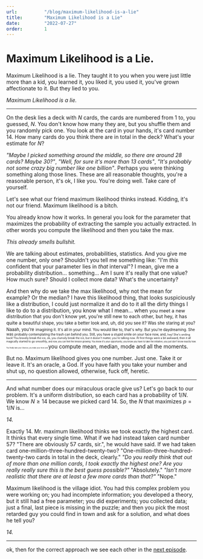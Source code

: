 ```yaml
---
url:          "/blog/maximum-likelihood-is-a-lie"
title:        "Maximum Likelihood is a Lie"
date:         "2022-07-27"
order:        1
---
```

# Maximum Likelihood is a Lie.

Maximum Likelihood is a lie. They taught it to you when you were just little more than a kid, you learned it, you liked it, you used it, you've grown affectionate to it.
But they lied to you.

*Maximum Likelihood is a lie.*

---

On the desk lies a deck with $N$ cards, the cards are numbered from 1 to, you guessed, $N$. You don't know how many they are, but you shuffle them and you randomly pick one. You look at the card in your hands, it's card number 14. How many cards do you think there are in total in the deck? What's your estimate for $N$?

*"Maybe I picked something around the middle, so there are around 28 cards? Maybe 30?"*, *"Well, for sure it's more than 13 cards"*, *"It's probably not some crazy big number like one billion"*. Perhaps you were thinking something along those lines. These are all reasonable thoughts, you're a reasonable person, it's ok, I like you. You're doing well. Take care of yourself.

Let's see what our friend maximum likelihood thinks instead. Kidding, it's not our friend. Maximum likelihood is a bitch.

You already know how it works. In general you look for the parameter that maximizes the probability of extracting the sample you actually extracted.
In other words you compute the likelihood and then you take the max.

*This already smells bullshit.*

We are talking about estimates, probabilities, statistics. And you give me one number, only one? Shouldn't you tell me something like: "I'm *this* confident that your parameter lies in *that* interval"? I mean, give me a probability distribution... something... Am I sure it's really that one value? How much sure? Should I collect more data? What's the uncertainty?

And then why do we take the max likelihood, why not the mean for example? Or the median? I have this likelihood thing, that looks suspiciously like a distribution, I could just normalize it and do to it all the dirty things I like to do to a distribution, you know what I mean... when <span style="font-size: 0.9em;">you meet a new distribution that you don't know yet, you're still new to each other, but hey, it has quite a</span>
<span style="font-size: 0.8em;">beautiful shape, you take a better look and, uh, did you see it? Was she staring at you? Naaah, you're</span>
<span style="font-size: 0.7em;"> imagining it. It's all in your mind. You would like to, that's why. But you're daydreaming. She was </span>
<span style="font-size: 0.6em;">probably contemplating the trash can behind you. Still, you have a stupid smile on your face now, and, </span>
<span style="font-size: 0.5em;">hey! She's smiling back! You bravely break the ice, ok, you clumsily break the ice, but it doesn't matter, you're talking now. At first things were a bit awkward, then it all magically started to go smoothly, </span>
<span style="font-size: 0.4em;">and now, you can feel the tension growing. You know it's your opportunity, you know you have to take the initiative, you just don't know exactly how. </span>
<span style="font-size: 0.3em;">You finally take your chances, you make your move and </span>you compute mean, median, mode and all the moments.

But no. Maximum likelihood gives you one number. Just one. Take it or leave it. It's an oracle, a God. If you have faith you take your number and shut up, no question allowed, otherwise, fuck off, heretic.

---

And what number does our miraculous oracle give us?
Let's go back to our problem. It's a uniform distribution, so each card has a probability of $1/N$. We know $N \geq 14$ because we picked card 14. So, the $N$ that maximizes $p = 1/N$ is...

*14.*

Exactly 14. Mr. maximum likelihood thinks we took exactly the highest card. It thinks that every single time. What if we had instead taken card number 57? "There are obviously 57 cards, sir.", he would have said. If we had taken card one-million-three-hundred-twenty-two? "One-million-three-hundred-twenty-two cards in total in the deck, clearly." *"Do you really think that out of more than one million cards, I took exactly the highest one? Are you really really sure this is the best guess possible?"* "Absolutely." *"Isn't more realistic that there are at least a few more cards than that?"* "Nope."

Maximum likelihood is the village idiot.
You had this complex problem you were working on; you had incomplete information; you developed a theory, but it still had a free parameter; you did experiments; you collected data; just a final, last piece is missing in the puzzle; and then you pick the most retarded guy you could find in town and ask for a solution, and what does he tell you?

*14.*

---

ok, then for the correct approach we see each other in the [next episode](/blog/not-here-yet).
